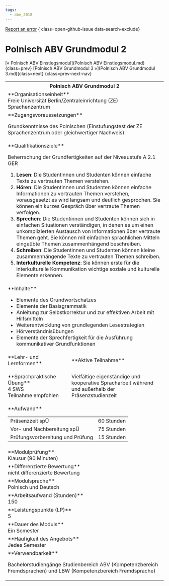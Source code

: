 ```yaml
---
tags:
  - abv_2018
---
```

[Report an error](https://github.com/SGSSGene/FUB-SUP/issues/new?title=Error%20in%20%22Polnisch%20ABV%20Grundmodul%202%22&body=There%20seems%20to%20be%20an%20error%20in%20module%20%22Polnisch%20ABV%20Grundmodul%202%22%2E%0A%0A%3CDescribe%20here%20a%20slightly%20more%20detailed%20description%20of%20what%20is%20wrong%3E&labels=bug)
{ class=open-github-issue data-search-exclude}

# Polnisch ABV Grundmodul 2

[« Polnisch ABV Einstiegsmodul](Polnisch ABV Einstiegsmodul.md){class=prev}
[Polnisch ABV Grundmodul 3 »](Polnisch ABV Grundmodul 3.md){class=next}
{class=prev-next-nav}

<table markdown id="moduledesc">
<tr markdown class="moduledesc_head"><th colspan="2">Polnisch ABV Grundmodul 2 </th></tr>
<tr markdown><td colspan="2">**Organisationseinheit**   <br>Freie Universität Berlin/Zentraleinrichtung (ZE) Sprachenzentrum</td></tr>


<tr markdown><td colspan="2">**Zugangsvoraussetzungen** <br>

Grundkenntnisse des Polnischen (Einstufungstest der ZE Sprachenzentrum oder
gleichwertiger Nachweis)


</td></tr>
<tr markdown><td colspan="2">**Qualifikationsziele**    <br>

Beherrschung der Grundfertigkeiten auf der Niveaustufe A 2.1 GER

1. __Lesen__: Die Studentinnen und Studenten können einfache Texte zu
   vertrauten Themen verstehen.
2. __Hören__: Die Studentinnen und Studenten können einfache Informationen
   zu vertrauten Themen verstehen, vorausgesetzt es wird langsam und
   deutlich gesprochen. Sie können ein kurzes Gespräch über vertraute Themen
   verfolgen.
3. __Sprechen__: Die Studentinnen und Studenten können sich in einfachen
   Situationen verständigen, in denen es um einen unkomplizierten Austausch
   von Informationen über vertraute Themen geht. Sie können mit einfachen
   sprachlichen Mitteln eingeübte Themen zusammenhängend beschreiben.
4. __Schreiben__: Die Studentinnen und Studenten können kleine
   zusammenhängende Texte zu vertrauten Themen schreiben.
5. __Interkulturelle Kompetenz__: Sie können erste für die interkulturelle
   Kommunikation wichtige soziale und kulturelle Elemente erkennen.


</td></tr>
<tr markdown><td colspan="2">**Inhalte**                <br>


- Elemente des Grundwortschatzes
- Elemente der Basisgrammatik
- Anleitung zur Selbstkorrektur und zur effektiven Arbeit mit Hilfsmitteln
- Weiterentwicklung von grundlegenden Lesestrategien
- Hörverständnisübungen
- Elemente der Sprechfertigkeit für die Ausführung kommunikativer
  Grundfunktionen


</td></tr>

<tr markdown><td>**Lehr- und Lernformen**</td><td>**Aktive Teilnahme**</td></tr>
<tr markdown><td> **Sprachpraktische Übung** <br>4 SWS <br> Teilnahme empfohlen</td><td>

Vielfältige eigenständige und kooperative Spracharbeit während und außerhalb der Präsenzstudienzeit
</td></tr>
<tr markdown><td colspan="2">**Aufwand**                <br>
<table class="aufwand_table">
<tr><td>Präsenzzeit spÜ</td><td>60 Stunden</td></tr>
<tr><td>Vor- und Nachbereitung spÜ</td><td>75 Stunden</td></tr>
<tr><td>Prüfungsvorbereitung und Prüfung</td><td>15 Stunden</td></tr>
</table>

</td></tr>
<tr markdown><td colspan="2">**Modulprüfung**             <br>Klausur (90 Minuten)


</td></tr>
<tr markdown><td colspan="2">**Differenzierte Bewertung** <br>nicht differenzierte Bewertung

</td></tr>
<tr markdown><td colspan="2">**Modulsprache**             <br>Polnisch und Deutsch</td></tr>
<tr markdown><td colspan="2">**Arbeitsaufwand (Stunden)** <br>150</td></tr>
<tr markdown><td colspan="2">**Leistungspunkte (LP)**     <br>5</td></tr>
<tr markdown><td colspan="2">**Dauer des Moduls**         <br>Ein Semester</td></tr>
<tr markdown><td colspan="2">**Häufigkeit des Angebots**  <br>Jedes Semester</td></tr>
<tr markdown><td colspan="2">**Verwendbarkeit**           <br>

Bachelorstudiengänge Studienbereich ABV (Kompetenzbereich Fremdsprachen) und
LBW (Kompetenzbereich Fremdsprache)


</td></tr>


</table>

